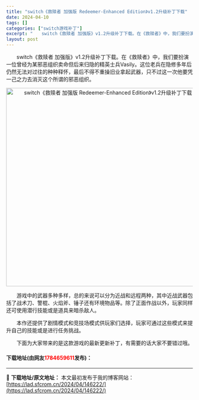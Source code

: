 ```yaml
---
title: "switch《救赎者 加强版 Redeemer-Enhanced Edition》v1.2升级补丁下载"
date: 2024-04-10
tags: []
categories: ["switch游戏补丁"]
excerpt: "　　switch《救赎者 加强版》v1.2升级补丁下载。在《救赎者》中，我们要扮演一位曾经为某邪恶组织卖命但后来归隐的精英士兵Vasily。这位老兵在隐修多年后仍然无法对过往的种种释怀，最后不得不重操旧业拿起武器，只不过这一次他要凭一己之力去消灭这个所谓的邪恶组织。 　　游戏中的武器多种多样，总的来&hellip;"
layout: post
---
```


 <p>　　switch《救赎者 加强版》v1.2升级补丁下载。在《救赎者》中，我们要扮演一位曾经为某邪恶组织卖命但后来归隐的精英士兵Vasily。这位老兵在隐修多年后仍然无法对过往的种种释怀，最后不得不重操旧业拿起武器，只不过这一次他要凭一己之力去消灭这个所谓的邪恶组织。</p> <p align="center"><img align="" border="0" src="https://lad.sfcrom.cn/wp-content/uploads/2024/04/20240409_6615c5f9ddc19.webp" width="534" alt="switch《救赎者 加强版 Redeemer-Enhanced Edition》v1.2升级补丁下载" /></p> <p>　　游戏中的武器多种多样，总的来说可以分为近战和远程两种，其中近战武器包括了战术刀、警棍、火焰斧、锤子还有环境物品等。除了正面作战以外，玩家同样还可使用潜行技能或是道具来暗杀敌人。</p> <p>　　本作还提供了剧情模式和竞技场模式供玩家们选择，玩家可通过这些模式来提升自己的技能或是进行任务挑战。</p> <p>　　下面为大家带来的是这款游戏的最新更新补丁，有需要的话大家不要错过哦。</p> <p><h4>下载地址(由网友<font color="red">1784659611</font>发布)：</h4></p> 

---
📖 **下载地址/原文地址：** 本文最初发布于我的博客网站：[https://lad.sfcrom.cn/2024/04/146222/](https://lad.sfcrom.cn/2024/04/146222/)
